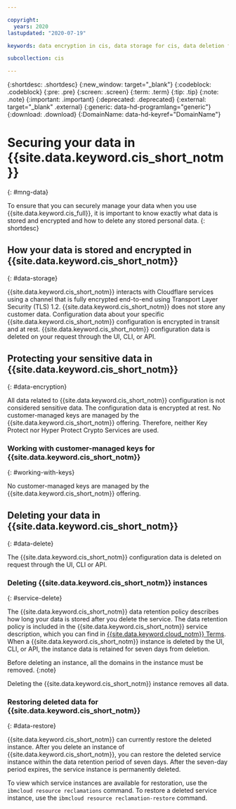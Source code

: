 ```yaml
---

copyright:
  years: 2020
lastupdated: "2020-07-19"

keywords: data encryption in cis, data storage for cis, data deletion for cis, data in cis, data security in cis

subcollection: cis

---
```


{:shortdesc: .shortdesc}
{:new_window: target="_blank"}
{:codeblock: .codeblock}
{:pre: .pre}
{:screen: .screen}
{:term: .term}
{:tip: .tip}
{:note: .note}
{:important: .important}
{:deprecated: .deprecated}
{:external: target="_blank" .external}
{:generic: data-hd-programlang="generic"}
{:download: .download}
{:DomainName: data-hd-keyref="DomainName"}



# Securing your data in {{site.data.keyword.cis_short_notm}}
{: #mng-data}

To ensure that you can securely manage your data when you use {{site.data.keyword.cis_full}}, it is important to know exactly what data is stored and encrypted and how to delete any stored personal data.
{: shortdesc}

## How your data is stored and encrypted in {{site.data.keyword.cis_short_notm}}
{: #data-storage}

{{site.data.keyword.cis_short_notm}} interacts with Cloudflare services using a channel that is fully encrypted end-to-end using Transport Layer Security (TLS) 1.2. {{site.data.keyword.cis_short_notm}} does not store any customer data. Configuration data about your specific {{site.data.keyword.cis_short_notm}} configuration is encrypted in transit and at rest. {{site.data.keyword.cis_short_notm}} configuration data is deleted on your request through the UI, CLI, or API.

## Protecting your sensitive data in {{site.data.keyword.cis_short_notm}}
{: #data-encryption}

All data related to {{site.data.keyword.cis_short_notm}} configuration is not considered sensitive data. The configuration data is encrypted at rest. No customer-managed keys are managed by the {{site.data.keyword.cis_short_notm}} offering. Therefore, neither Key Protect nor Hyper Protect Crypto Services are used.

### Working with customer-managed keys for {{site.data.keyword.cis_short_notm}}
{: #working-with-keys}

No customer-managed keys are managed by the {{site.data.keyword.cis_short_notm}} offering.

## Deleting your data in {{site.data.keyword.cis_short_notm}}
{: #data-delete}

The {{site.data.keyword.cis_short_notm}} configuration data is deleted on request through the UI, CLI or API.

### Deleting {{site.data.keyword.cis_short_notm}} instances
{: #service-delete}

The {{site.data.keyword.cis_short_notm}} data retention policy describes how long your data is stored after you delete the service. The data retention policy is included in the {{site.data.keyword.cis_short_notm}} service description, which you can find in [{{site.data.keyword.cloud_notm}} Terms](/docs/overview?topic=overview-terms). When a {{site.data.keyword.cis_short_notm}} instance is deleted by the UI, CLI, or API, the instance data is retained for seven days from deletion.

Before deleting an instance, all the domains in the instance must be removed.
{:note}

Deleting the {{site.data.keyword.cis_short_notm}} instance removes all data.

### Restoring deleted data for {{site.data.keyword.cis_short_notm}}
{: #data-restore}

{{site.data.keyword.cis_short_notm}} can currently restore the deleted instance. 
After you delete an instance of {{site.data.keyword.cis_short_notm}}, you can restore the deleted service instance within the data retention period of seven days. After the seven-day period expires, the service instance is permanently deleted.

To view which service instances are available for restoration, use the `ibmcloud resource reclamations` command. To restore a deleted service instance, use the `ibmcloud resource reclamation-restore` command.
